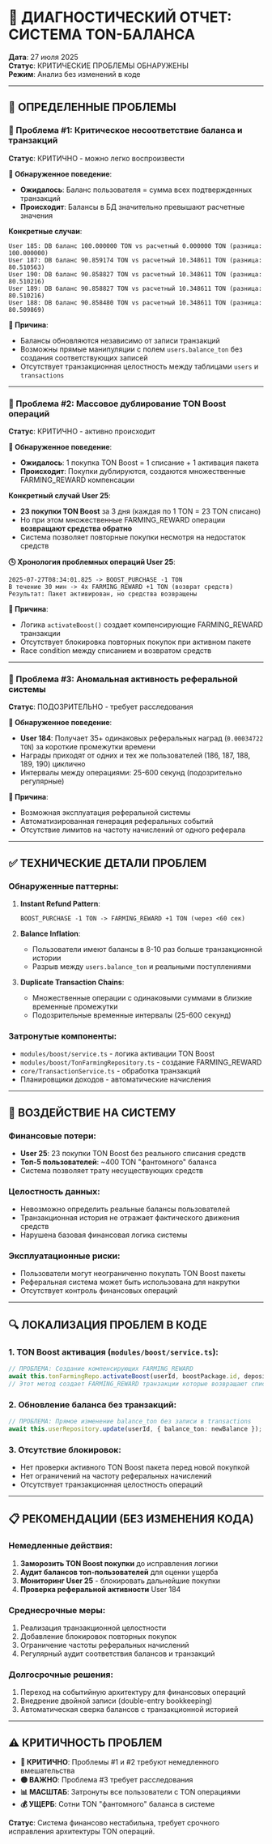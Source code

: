 # 🔎 ДИАГНОСТИЧЕСКИЙ ОТЧЕТ: СИСТЕМА TON-БАЛАНСА
**Дата**: 27 июля 2025  
**Статус**: КРИТИЧЕСКИЕ ПРОБЛЕМЫ ОБНАРУЖЕНЫ  
**Режим**: Анализ без изменений в коде

---

## 📌 ОПРЕДЕЛЕННЫЕ ПРОБЛЕМЫ

### 🚨 Проблема #1: Критическое несоответствие баланса и транзакций
**Статус**: КРИТИЧНО - можно легко воспроизвести

**🧩 Обнаруженное поведение**:
- **Ожидалось**: Баланс пользователя = сумма всех подтвержденных транзакций
- **Происходит**: Балансы в БД значительно превышают расчетные значения

**Конкретные случаи**:
```
User 185: DB баланс 100.000000 TON vs расчетный 0.000000 TON (разница: 100.000000)
User 187: DB баланс 90.859174 TON vs расчетный 10.348611 TON (разница: 80.510563)  
User 190: DB баланс 90.858827 TON vs расчетный 10.348611 TON (разница: 80.510216)
User 189: DB баланс 90.858827 TON vs расчетный 10.348611 TON (разница: 80.510216)
User 188: DB баланс 90.858480 TON vs расчетный 10.348611 TON (разница: 80.509869)
```

**📎 Причина**: 
- Балансы обновляются независимо от записи транзакций
- Возможны прямые манипуляции с полем `users.balance_ton` без создания соответствующих записей
- Отсутствует транзакционная целостность между таблицами `users` и `transactions`

---

### 🚨 Проблема #2: Массовое дублирование TON Boost операций  
**Статус**: КРИТИЧНО - активно происходит

**🧩 Обнаруженное поведение**:
- **Ожидалось**: 1 покупка TON Boost = 1 списание + 1 активация пакета
- **Происходит**: Покупки дублируются, создаются множественные FARMING_REWARD компенсации

**Конкретный случай User 25**:
- **23 покупки TON Boost** за 3 дня (каждая по 1 TON = 23 TON списано)
- Но при этом множественные FARMING_REWARD операции **возвращают средства обратно**
- Система позволяет повторные покупки несмотря на недостаток средств

**🕓 Хронология проблемных операций User 25**:
```
2025-07-27T08:34:01.825 -> BOOST_PURCHASE -1 TON
В течение 30 мин -> 4x FARMING_REWARD +1 TON (возврат средств)
Результат: Пакет активирован, но средства возвращены
```

**📎 Причина**:
- Логика `activateBoost()` создает компенсирующие FARMING_REWARD транзакции
- Отсутствует блокировка повторных покупок при активном пакете
- Race condition между списанием и возвратом средств

---

### 🚨 Проблема #3: Аномальная активность реферальной системы
**Статус**: ПОДОЗРИТЕЛЬНО - требует расследования

**🧩 Обнаруженное поведение**:
- **User 184**: Получает 35+ одинаковых реферальных наград (`0.00034722 TON`) за короткие промежутки времени
- Награды приходят от одних и тех же пользователей (186, 187, 188, 189, 190) циклично
- Интервалы между операциями: 25-600 секунд (подозрительно регулярные)

**📎 Причина**:
- Возможная эксплуатация реферальной системы
- Автоматизированная генерация реферальных событий
- Отсутствие лимитов на частоту начислений от одного реферала

---

## ✅ ТЕХНИЧЕСКИЕ ДЕТАЛИ ПРОБЛЕМ

### Обнаруженные паттерны:

1. **Instant Refund Pattern**:
   ```
   BOOST_PURCHASE -1 TON -> FARMING_REWARD +1 TON (через <60 сек)
   ```

2. **Balance Inflation**:
   - Пользователи имеют балансы в 8-10 раз больше транзакционной истории
   - Разрыв между `users.balance_ton` и реальными поступлениями

3. **Duplicate Transaction Chains**:
   - Множественные операции с одинаковыми суммами в близкие временные промежутки
   - Подозрительные временные интервалы (25-600 секунд)

### Затронутые компоненты:
- `modules/boost/service.ts` - логика активации TON Boost
- `modules/boost/TonFarmingRepository.ts` - создание FARMING_REWARD
- `core/TransactionService.ts` - обработка транзакций
- Планировщики доходов - автоматические начисления

---

## 🎯 ВОЗДЕЙСТВИЕ НА СИСТЕМУ

### Финансовые потери:
- **User 25**: 23 покупки TON Boost без реального списания средств
- **Топ-5 пользователей**: ~400 TON "фантомного" баланса
- Система позволяет трату несуществующих средств

### Целостность данных:
- Невозможно определить реальные балансы пользователей
- Транзакционная история не отражает фактического движения средств
- Нарушена базовая финансовая логика системы

### Эксплуатационные риски:
- Пользователи могут неограниченно покупать TON Boost пакеты
- Реферальная система может быть использована для накрутки
- Отсутствует контроль финансовых операций

---

## 🔍 ЛОКАЛИЗАЦИЯ ПРОБЛЕМ В КОДЕ

### 1. TON Boost активация (`modules/boost/service.ts`):
```typescript
// ПРОБЛЕМА: Создание компенсирующих FARMING_REWARD
await this.tonFarmingRepo.activateBoost(userId, boostPackage.id, depositAmount);
// Этот метод создает FARMING_REWARD транзакции которые возвращают списанные средства
```

### 2. Обновление баланса без транзакций:
```typescript
// ПРОБЛЕМА: Прямое изменение balance_ton без записи в transactions
await this.userRepository.update(userId, { balance_ton: newBalance });
```

### 3. Отсутствие блокировок:
- Нет проверки активного TON Boost пакета перед новой покупкой
- Нет ограничений на частоту реферальных начислений
- Отсутствует транзакционная целостность операций

---

## 📋 РЕКОМЕНДАЦИИ (БЕЗ ИЗМЕНЕНИЯ КОДА)

### Немедленные действия:
1. **Заморозить TON Boost покупки** до исправления логики
2. **Аудит балансов топ-пользователей** для оценки ущерба  
3. **Мониторинг User 25** - блокировать дальнейшие покупки
4. **Проверка реферальной активности** User 184

### Среднесрочные меры:
1. Реализация транзакционной целостности
2. Добавление блокировок повторных покупок
3. Ограничение частоты реферальных начислений
4. Регулярный аудит соответствия балансов и транзакций

### Долгосрочные решения:
1. Переход на событийную архитектуру для финансовых операций
2. Внедрение двойной записи (double-entry bookkeeping)
3. Автоматическая сверка балансов с транзакционной историей

---

## ⚠️ КРИТИЧНОСТЬ ПРОБЛЕМ

- **🔴 КРИТИЧНО**: Проблемы #1 и #2 требуют немедленного вмешательства
- **🟡 ВАЖНО**: Проблема #3 требует расследования  
- **📊 МАСШТАБ**: Затронуты все пользователи с TON операциями
- **💰 УЩЕРБ**: Сотни TON "фантомного" баланса в системе

**Статус**: Система финансово нестабильна, требует срочного исправления архитектуры TON операций.